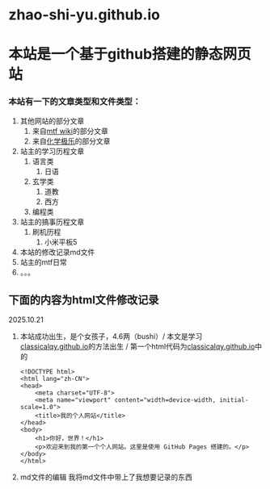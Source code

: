 # zhao-shi-yu.github.io

# 本站是一个基于github搭建的静态网页站

### 本站有一下的文章类型和文件类型：
1. 其他网站的部分文章 
    1. 来自[mtf wiki](https://mtf.wiki/zh-cn)的部分文章
    2.  来自[化学极乐](https://www.overdose.day/)的部分文章
2. 站主的学习历程文章 
    1. 语言类 
        1.  日语 
    2. 玄学类
        1.  道教
        2.  西方
    3. 编程类 
3. 站主的搞事历程文章 
    1. 刷机历程 
       1. 小米平板5 
4. 本站的修改记录md文件
5. 站主的mtf日常
6. 。。。

## 下面的内容为html文件修改记录
2025.10.21
1. 本站成功出生，是个女孩子，4.6两（bushi）/
    本文是学习[classicalqy.github.io](https://classicalqy.github.io/website_building/)的方法出生 /
    第一个html代码为[classicalqy.github.io](https://classicalqy.github.io/website_building/)中的
    
    ````
    <!DOCTYPE html>
    <html lang="zh-CN">
    <head>
        <meta charset="UTF-8">
        <meta name="viewport" content="width=device-width, initial-scale=1.0">
        <title>我的个人网站</title>
    </head>
    <body>
        <h1>你好，世界！</h1>
        <p>欢迎来到我的第一个个人网站。这里是使用 GitHub Pages 搭建的。</p>
    </body>
    </html>
    ````
    
2. md文件的编辑
    我将md文件中带上了我想要记录的东西
